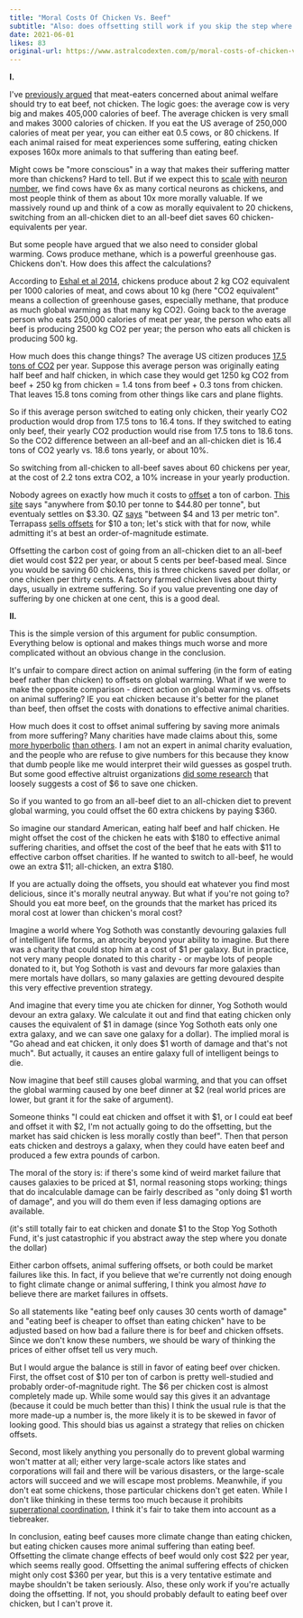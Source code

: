 ```yaml
---
title: "Moral Costs Of Chicken Vs. Beef"
subtitle: "Also: does offsetting still work if you skip the step where you pay the offsets?"
date: 2021-06-01
likes: 83
original-url: https://www.astralcodexten.com/p/moral-costs-of-chicken-vs-beef
---
```

**I.**

I've [previously argued](https://slatestarcodex.com/2015/09/23/vegetarianism-for-meat-eaters/) that meat-eaters concerned about animal welfare should try to eat beef, not chicken. The logic goes: the average cow is very big and makes 405,000 calories of beef. The average chicken is very small and makes 3000 calories of chicken. If you eat the US average of 250,000 calories of meat per year, you can either eat 0.5 cows, or 80 chickens. If each animal raised for meat experiences some suffering, eating chicken exposes 160x more animals to that suffering than eating beef.

Might cows be "more conscious" in a way that makes their suffering matter more than chickens? Hard to tell. But if we expect this to [scale](https://slatestarcodex.com/2019/03/25/neurons-and-intelligence-a-birdbrained-perspective/) [with](https://slatestarcodex.com/2019/03/26/cortical-neuron-number-matches-intuitive-perceptions-of-moral-value-across-animals/) [neuron](https://slatestarcodex.com/2019/03/28/partial-retraction-of-post-on-animal-value-and-neural-number/) [number](https://slatestarcodex.com/2019/05/01/update-to-partial-retraction-of-animal-value-and-neuron-number/), we find cows have 6x as many cortical neurons as chickens, and most people think of them as about 10x more morally valuable. If we massively round up and think of a cow as morally equivalent to 20 chickens, switching from an all-chicken diet to an all-beef diet saves 60 chicken-equivalents per year.

But some people have argued that we also need to consider global warming. Cows produce methane, which is a powerful greenhouse gas. Chickens don't. How does this affect the calculations?

According to [Eshal et al 2014](https://www.pnas.org/content/111/33/11996), chickens produce about 2 kg CO2 equivalent per 1000 calories of meat, and cows about 10 kg (here "CO2 equivalent" means a collection of greenhouse gases, especially methane, that produce as much global warming as that many kg CO2). Going back to the average person who eats 250,000 calories of meat per year, the person who eats all beef is producing 2500 kg CO2 per year; the person who eats all chicken is producing 500 kg.

How much does this change things? The average US citizen produces [17.5 tons of CO2](http://www.ecocivilization.info/three-tons-carbon-dioxide-per-person-per-year.html) per year. Suppose this average person was originally eating half beef and half chicken, in which case they would get 1250 kg CO2 from beef + 250 kg from chicken = 1.4 tons from beef + 0.3 tons from chicken. That leaves 15.8 tons coming from other things like cars and plane flights.

So if this average person switched to eating only chicken, their yearly CO2 production would drop from 17.5 tons to 16.4 tons. If they switched to eating only beef, their yearly CO2 production would rise from 17.5 tons to 18.6 tons. So the CO2 difference between an all-beef and an all-chicken diet is 16.4 tons of CO2 yearly vs. 18.6 tons yearly, or about 10%.

So switching from all-chicken to all-beef saves about 60 chickens per year, at the cost of 2.2 tons extra CO2, a 10% increase in your yearly production.

Nobody agrees on exactly how much it costs to [offset](https://slatestarcodex.com/2017/08/28/contra-askell-on-moral-offsets/) a ton of carbon. [This site](https://www.energysage.com/other-clean-options/carbon-offsets/costs-and-benefits-carbon-offsets/) says "anywhere from $0.10 per tonne to $44.80 per tonne", but eventualy settles on $3.30. QZ [says](https://qz.com/974463/buying-carbon-credits-is-the-easiest-way-to-offset-your-carbon-footprint/) "between $4 and 13 per metric ton". Terrapass [sells offsets](https://www.terrapass.com/) for $10 a ton; let's stick with that for now, while admitting it's at best an order-of-magnitude estimate.

Offsetting the carbon cost of going from an all-chicken diet to an all-beef diet would cost $22 per year, or about 5 cents per beef-based meal. Since you would be saving 60 chickens, this is three chickens saved per dollar, or one chicken per thirty cents. A factory farmed chicken lives about thirty days, usually in extreme suffering. So if you value preventing one day of suffering by one chicken at one cent, this is a good deal.

 **II.**

This is the simple version of this argument for public consumption. Everything below is optional and makes things much worse and more complicated without an obvious change in the conclusion.

It's unfair to compare direct action on animal suffering (in the form of eating beef rather than chicken) to offsets on global warming. What if we were to make the opposite comparison - direct action on global warming vs. offsets on animal suffering? IE you eat chicken because it's better for the planet than beef, then offset the costs with donations to effective animal charities.

How much does it cost to offset animal suffering by saving more animals from more suffering? Many charities have made claims about this, some [more hyperbolic](https://medium.com/@harrisonnathan/the-problems-with-animal-charity-evaluators-in-brief-cd56b8cb5908) [than others](https://animalcharityevaluators.org/blog/response-to-a-recent-critique-of-our-research/). I am not an expert in animal charity evaluation, and the people who are refuse to give numbers for this because they know that dumb people like me would interpret their wild guesses as gospel truth. But some good effective altruist organizations [did some research](https://forum.effectivealtruism.org/posts/9ShnvD6Zprhj77zD8/animal-equality-showed-that-advocating-for-diet-change-works) that loosely suggests a cost of $6 to save one chicken.

So if you wanted to go from an all-beef diet to an all-chicken diet to prevent global warming, you could offset the 60 extra chickens by paying $360.

So imagine our standard American, eating half beef and half chicken. He might offset the cost of the chicken he eats with $180 to effective animal suffering charities, and offset the cost of the beef that he eats with $11 to effective carbon offset charities. If he wanted to switch to all-beef, he would owe an extra $11; all-chicken, an extra $180.

If you are actually doing the offsets, you should eat whatever you find most delicious, since it's morally neutral anyway. But what if you're not going to? Should you eat more beef, on the grounds that the market has priced its moral cost at lower than chicken's moral cost?

Imagine a world where Yog Sothoth was constantly devouring galaxies full of intelligent life forms, an atrocity beyond your ability to imagine. But there was a charity that could stop him at a cost of $1 per galaxy. But in practice, not very many people donated to this charity - or maybe lots of people donated to it, but Yog Sothoth is vast and devours far more galaxies than mere mortals have dollars, so many galaxies are getting devoured despite this very effective prevention strategy. 

And imagine that every time you ate chicken for dinner, Yog Sothoth would devour an extra galaxy. We calculate it out and find that eating chicken only causes the equivalent of $1 in damage (since Yog Sothoth eats only one extra galaxy, and we can save one galaxy for a dollar). The implied moral is "Go ahead and eat chicken, it only does $1 worth of damage and that's not much". But actually, it causes an entire galaxy full of intelligent beings to die.

Now imagine that beef still causes global warming, and that you can offset the global warming caused by one beef dinner at $2 (real world prices are lower, but grant it for the sake of argument).

Someone thinks "I could eat chicken and offset it with $1, or I could eat beef and offset it with $2, I'm not actually going to do the offsetting, but the market has said chicken is less morally costly than beef". Then that person eats chicken and destroys a galaxy, when they could have eaten beef and produced a few extra pounds of carbon.

The moral of the story is: if there's some kind of weird market failure that causes galaxies to be priced at $1, normal reasoning stops working; things that do incalculable damage can be fairly described as "only doing $1 worth of damage", and you will do them even if less damaging options are available.

(it's still totally fair to eat chicken and donate $1 to the Stop Yog Sothoth Fund, it's just catastrophic if you abstract away the step where you donate the dollar)

Either carbon offsets, animal suffering offsets, or both could be market failures like this. In fact, if you believe that we're currently not doing enough to fight climate change or animal suffering, I think you almost _have to_ believe there are market failures in offsets. 

So all statements like "eating beef only causes 30 cents worth of damage" and "eating beef is cheaper to offset than eating chicken" have to be adjusted based on how bad a failure there is for beef and chicken offsets. Since we don't know these numbers, we should be wary of thinking the prices of either offset tell us very much.

But I would argue the balance is still in favor of eating beef over chicken. First, the offset cost of $10 per ton of carbon is pretty well-studied and probably order-of-magnitude right. The $6 per chicken cost is almost completely made up. While some would say this gives it an advantage (because it could be much better than this) I think the usual rule is that the more made-up a number is, the more likely it is to be skewed in favor of looking good. This should bias us against a strategy that relies on chicken offsets.

Second, most likely anything you personally do to prevent global warming won't matter at all; either very large-scale actors like states and corporations will fail and there will be various disasters, or the large-scale actors will succeed and we will escape most problems. Meanwhile, if you don't eat some chickens, those particular chickens don't get eaten. While I don't like thinking in these terms too much because it prohibits [superrational coordination](https://en.wikipedia.org/wiki/Superrationality), I think it's fair to take them into account as a tiebreaker.

In conclusion, eating beef causes more climate change than eating chicken, but eating chicken causes more animal suffering than eating beef. Offsetting the climate change effects of beef would only cost $22 per year, which seems really good. Offsetting the animal suffering effects of chicken might only cost $360 per year, but this is a very tentative estimate and maybe shouldn't be taken seriously. Also, these only work if you're actually doing the offsetting. If not, you should probably default to eating beef over chicken, but I can't prove it.
